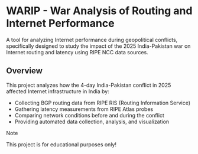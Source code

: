 # WARIP - War Analysis of Routing and Internet Performance

A tool for analyzing Internet performance during geopolitical conflicts, specifically designed to study the impact of the 2025 India-Pakistan war on Internet routing and latency using RIPE NCC data sources.

## Overview

This project analyzes how the 4-day India-Pakistan conflict in 2025 affected Internet infrastructure in India by:
- Collecting BGP routing data from RIPE RIS (Routing Information Service)
- Gathering latency measurements from RIPE Atlas probes
- Comparing network conditions before and during the conflict
- Providing automated data collection, analysis, and visualization

> [!NOTE]
> This project is for educational purposes only!
